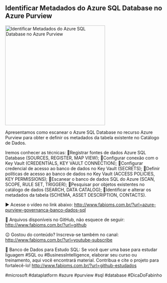 ## Identificar Metadados do Azure SQL Database no Azure Purview

<img src="https://fabioms.com.br//uploads/youtube/5_wLuSm6ACE.png" alt="Identificar Metadados do Azure SQL Database no Azure Purview" title="Azure Purview" width="320"/>

Apresentamos como escanear o Azure SQL Database no recurso Azure Purview para obter e definir os metadados da tabela existente no Catálogo de Dados.

Iremos conhecer as técnicas:
🔹Registrar fontes de dados Azure SQL Database (SOURCES, REGISTER, MAP VIEW);
🔹Configurar conexão com o Key Vault (CREDENTIALS, KEY VAULT CONNECTION);
🔹Configurar credencial de acesso ao banco de dados no Key Vault (SECRETS);
🔹Definir políticas de acesso ao banco de dados no Key Vault (ACCESS POLICIES, KEY PERMISSIONS);
🔹Escanear o banco de dados SQL do Azure (SCAN, SCOPE, RULE SET, TRIGGER);
🔹Pesquisar por objetos existentes no catálogo de dados (SEARCH, DATA CATALOG);
🔹Identificar e alterar os metadados da tabela (SCHEMA, ASSET DESCRIPTION, CONTACTS).

▶️ Acesse o vídeo no link abaixo:
http://www.fabioms.com.br/?url=azure-purview-governanca-banco-dados-sql

📁 Arquivos disponíveis no GitHub, não esquece de seguir:
http://www.fabioms.com.br/?url=github

😉 Gostou do conteúdo? Inscreva-se também no canal:
http://www.fabioms.com.br/?url=youtube-subscribe

🎁 Banco de Dados para Estudo SQL:
Se você quer uma base para estudar liguagem #SQL ou #BusinessIntelligence, elaborar seu curso ou treinamento, aqui você encontrará material. 
Contribua e cite o projeto para fortalecê-lo!
http://www.fabioms.com.br/?url=github-estudados

#microsoft #dataplatform #azure #purview #sql #database #DicaDoFabinho